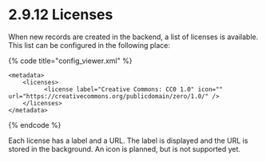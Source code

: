# 2.9.12 Licenses

When new records are created in the backend, a list of licenses is available. This list can be configured in the following place:

{% code title="config\_viewer.xml" %}
```markup
<metadata>
    <licenses>
          <license label="Creative Commons: CC0 1.0" icon="" url="https://creativecommons.org/publicdomain/zero/1.0/" />
    </licenses>
</metadata>
```
{% endcode %}

Each license has a label and a URL. The label is displayed and the URL is stored in the background. An icon is planned, but is not supported yet.

